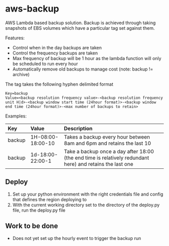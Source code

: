 # aws-backup

AWS Lambda based backup solution. Backup is achieved through taking snapshots of EBS volumes which have a particular tag set against them.

Features:
* Control when in the day backups are taken
* Control the frequency backups are taken
* Max frequency of backup will be 1 hour as the lambda function will only be scheduled to run every hour
* Automatically remove old backups to manage cost (note: backup != archive)

The tag takes the following hyphen delimited format
```
Key=backup
Value=<backup resolution frequency value>-<backup resolution frequency unit H|d>-<backup window start time (24hour format)>-<backup window end time (24hour format)>-<max number of backups to retain>
```

Examples:

| Key        | Value           | Description  |
|:------------- |:-------------|:-----|
| backup      | 1H-08:00-18:00-10 | Takes a backup every hour between 8am and 6pm and retains the last 10 |
| backup      | 1d-18:00-22:00-1  | Take a backup once a day after 18:00 (the end time is relatively redundant here) and retains the last one |

## Deploy
1. Set up your python environment with the right credentials file and config that defines the region deploying to
2. With the current working directory set to the directory of the deploy.py file, run the deploy.py file

## Work to be done
* Does not yet set up the hourly event to trigger the backup run

